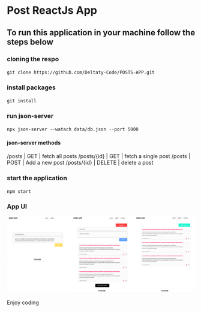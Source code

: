 # Post ReactJs App

## To run this application in your machine follow the steps below 

### cloning the respo 

`git clone https://github.com/Deltaty-Code/POSTS-APP.git`

### install packages

`git install`

### run json-server 

`npx json-server --watach data/db.json --port 5000`

#### json-server methods

/posts | GET | fetch all posts
/posts/{id} | GET | fetch a single post
/posts | POST | Add a new post
/posts/{id} | DELETE | delete a post

### start the application

`npm start`

### App UI

<img src="https://github.com/m-mourouh/posts-app/blob/master/UI.png" />

Enjoy coding 
